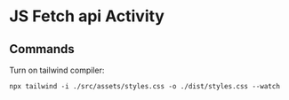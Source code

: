 # JS Fetch api Activity

## Commands

Turn on tailwind compiler:

~~~
npx tailwind -i ./src/assets/styles.css -o ./dist/styles.css --watch
~~~